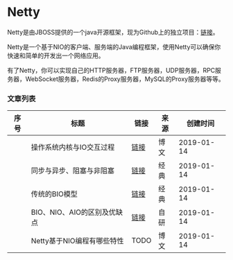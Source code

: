 
# Netty

Netty是由JBOSS提供的一个java开源框架，现为Github上的独立项目：[链接](https://github.com/netty/netty)。

Netty是一个基于NIO的客户端、服务端的Java编程框架，使用Netty可以确保你快速和简单的开发出一个网络应用。

有了Netty，你可以实现自己的HTTP服务器，FTP服务器，UDP服务器，RPC服务器，WebSocket服务器，Redis的Proxy服务器，MySQL的Proxy服务器等等。  

### 文章列表

|序号|标题|链接|来源|创建时间|
|--|--|--|--|--|
||操作系统内核与IO交互过程|[链接](操作系统内核与IO交互过程)|博文|2019-01-14|
||同步与异步、阻塞与非阻塞|[链接](同步与异步_阻塞与非阻塞)|经典|2019-01-14|
||传统的BIO模型|[链接](传统的BIO模型)|经典|2019-01-14|
||BIO、NIO、AIO的区别及优缺点|[链接](BIO_NIO_AIO的区别及优缺点)|自研|2019-01-14|
||Netty基于NIO编程有哪些特性|TODO|博文|2019-01-14|
